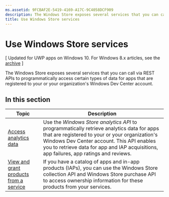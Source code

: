 ```yaml
---
ms.assetid: 9FCBAF2E-5419-4169-A17C-9C4058DCF909
description: The Windows Store exposes several services that you can call via REST APIs to programmatically access certain types of data for apps that are registered to your or your organization''s Windows Dev Center account.
title: Use Windows Store services
---
```


# Use Windows Store services


\[ Updated for UWP apps on Windows 10. For Windows 8.x articles, see the [archive](http://go.microsoft.com/fwlink/p/?linkid=619132) \]

The Windows Store exposes several services that you can call via REST APIs to programmatically access certain types of data for apps that are registered to your or your organization's Windows Dev Center account.

## In this section


| Topic                                                                                                       | Description                 |
|-------------------------------------------------------------------------------------------------------------|-----------------------------|
| [Access analytics data](access-analytics-data-using-windows-store-services.md) | Use the <em>Windows Store analytics API</em> to programmatically retrieve analytics data for apps that are registered to your or your organization's Windows Dev Center account. This API enables you to retrieve data for app and IAP acquisitions, app failures, app ratings and reviews. |
| [View and grant products from a service](view-and-grant-products-from-a-service.md)  | If you have a catalog of apps and in-app products (IAPs), you can use the Windows Store collection API and Windows Store purchase API to access ownership information for these products from your services.  |



 

 

 


<!--HONumber=Jun16_HO1-->


